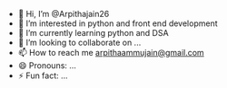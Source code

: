 - 👋 Hi, I’m @Arpithajain26
- 👀 I’m interested in python and front end development
- 🌱 I’m currently learning python and DSA
- 💞️ I’m looking to collaborate on ...
- 📫 How to reach me arpithaammujain@gmail.com
- 😄 Pronouns: ...
- ⚡ Fun fact: ...

<!---
Arpithajain26/Arpithajain26 is a ✨ special ✨ repository because its `README.md` (this file) appears on your GitHub profile.
You can click the Preview link to take a look at your changes.
--->
